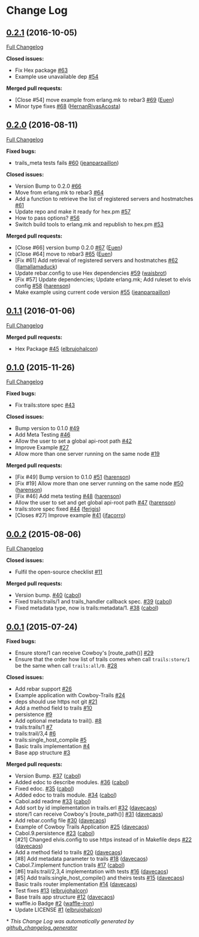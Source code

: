 # Change Log

## [0.2.1](https://github.com/inaka/cowboy-trails/tree/0.2.1) (2016-10-05)
[Full Changelog](https://github.com/inaka/cowboy-trails/compare/0.2.0...0.2.1)

**Closed issues:**

- Fix Hex package [\#63](https://github.com/inaka/cowboy-trails/issues/63)
- Example use unavailable dep [\#54](https://github.com/inaka/cowboy-trails/issues/54)

**Merged pull requests:**

- \[Close \#54\] move example from erlang.mk to rebar3 [\#69](https://github.com/inaka/cowboy-trails/pull/69) ([Euen](https://github.com/Euen))
- Minor type fixes [\#68](https://github.com/inaka/cowboy-trails/pull/68) ([HernanRivasAcosta](https://github.com/HernanRivasAcosta))

## [0.2.0](https://github.com/inaka/cowboy-trails/tree/0.2.0) (2016-08-11)
[Full Changelog](https://github.com/inaka/cowboy-trails/compare/0.1.1...0.2.0)

**Fixed bugs:**

- trails\_meta tests fails [\#60](https://github.com/inaka/cowboy-trails/pull/60) ([jeanparpaillon](https://github.com/jeanparpaillon))

**Closed issues:**

- Version Bump to 0.2.0 [\#66](https://github.com/inaka/cowboy-trails/issues/66)
- Move from erlang.mk to rebar3 [\#64](https://github.com/inaka/cowboy-trails/issues/64)
- Add a function to retrieve the list of registered servers and hostmatches [\#61](https://github.com/inaka/cowboy-trails/issues/61)
- Update repo and make it ready for hex.pm [\#57](https://github.com/inaka/cowboy-trails/issues/57)
- How to pass options? [\#56](https://github.com/inaka/cowboy-trails/issues/56)
- Switch build tools to erlang.mk and republish to hex.pm [\#53](https://github.com/inaka/cowboy-trails/issues/53)

**Merged pull requests:**

- \[Close \#66\] version bump 0.2.0 [\#67](https://github.com/inaka/cowboy-trails/pull/67) ([Euen](https://github.com/Euen))
- \[Close \#64\] move to rebar3 [\#65](https://github.com/inaka/cowboy-trails/pull/65) ([Euen](https://github.com/Euen))
- \[Fix \#61\] Add retrieval of registered servers and hostmatches [\#62](https://github.com/inaka/cowboy-trails/pull/62) ([llamallamaduck](https://github.com/llamallamaduck))
- Update rebar.config to use Hex dependencies [\#59](https://github.com/inaka/cowboy-trails/pull/59) ([waisbrot](https://github.com/waisbrot))
- \[Fix \#57\] Update dependencies; Update erlang.mk; Add ruleset to elvis config [\#58](https://github.com/inaka/cowboy-trails/pull/58) ([harenson](https://github.com/harenson))
- Make example using current code version [\#55](https://github.com/inaka/cowboy-trails/pull/55) ([jeanparpaillon](https://github.com/jeanparpaillon))

## [0.1.1](https://github.com/inaka/cowboy-trails/tree/0.1.1) (2016-01-06)
[Full Changelog](https://github.com/inaka/cowboy-trails/compare/0.1.0...0.1.1)

**Merged pull requests:**

- Hex Package [\#45](https://github.com/inaka/cowboy-trails/pull/45) ([elbrujohalcon](https://github.com/elbrujohalcon))

## [0.1.0](https://github.com/inaka/cowboy-trails/tree/0.1.0) (2015-11-26)
[Full Changelog](https://github.com/inaka/cowboy-trails/compare/0.0.2...0.1.0)

**Fixed bugs:**

- Fix trails:store spec [\#43](https://github.com/inaka/cowboy-trails/issues/43)

**Closed issues:**

- Bump version to 0.1.0 [\#49](https://github.com/inaka/cowboy-trails/issues/49)
- Add Meta Testing [\#46](https://github.com/inaka/cowboy-trails/issues/46)
- Allow the user to set a global api-root path [\#42](https://github.com/inaka/cowboy-trails/issues/42)
- Improve Example [\#27](https://github.com/inaka/cowboy-trails/issues/27)
- Allow more than one server running on the same node [\#19](https://github.com/inaka/cowboy-trails/issues/19)

**Merged pull requests:**

- \[Fix \#49\] Bump version to 0.1.0 [\#51](https://github.com/inaka/cowboy-trails/pull/51) ([harenson](https://github.com/harenson))
- \[Fix \#19\] Allow more than one server running on the same node [\#50](https://github.com/inaka/cowboy-trails/pull/50) ([harenson](https://github.com/harenson))
- \[Fix \#46\] Add meta testing [\#48](https://github.com/inaka/cowboy-trails/pull/48) ([harenson](https://github.com/harenson))
- Allow the user to set and get global api-root path [\#47](https://github.com/inaka/cowboy-trails/pull/47) ([harenson](https://github.com/harenson))
- trails:store spec fixed [\#44](https://github.com/inaka/cowboy-trails/pull/44) ([ferigis](https://github.com/ferigis))
- \[Closes \#27\] Improve example [\#41](https://github.com/inaka/cowboy-trails/pull/41) ([jfacorro](https://github.com/jfacorro))

## [0.0.2](https://github.com/inaka/cowboy-trails/tree/0.0.2) (2015-08-06)
[Full Changelog](https://github.com/inaka/cowboy-trails/compare/0.0.1...0.0.2)

**Closed issues:**

- Fulfil the open-source checklist [\#11](https://github.com/inaka/cowboy-trails/issues/11)

**Merged pull requests:**

- Version bump. [\#40](https://github.com/inaka/cowboy-trails/pull/40) ([cabol](https://github.com/cabol))
- Fixed trails:trails/1 and trails\_handler callback spec. [\#39](https://github.com/inaka/cowboy-trails/pull/39) ([cabol](https://github.com/cabol))
- Fixed metadata type, now is trails:metadata/1. [\#38](https://github.com/inaka/cowboy-trails/pull/38) ([cabol](https://github.com/cabol))

## [0.0.1](https://github.com/inaka/cowboy-trails/tree/0.0.1) (2015-07-24)
**Fixed bugs:**

- Ensure store/1 can receive Cowboy's  \[route\_path\(\)\] [\#29](https://github.com/inaka/cowboy-trails/issues/29)
- Ensure that the order how list of trails comes when call `trails:store/1` be the same when call `trails:all/0`. [\#28](https://github.com/inaka/cowboy-trails/issues/28)

**Closed issues:**

- Add rebar support [\#26](https://github.com/inaka/cowboy-trails/issues/26)
- Example application with Cowboy-Trails [\#24](https://github.com/inaka/cowboy-trails/issues/24)
- deps should use https not git [\#21](https://github.com/inaka/cowboy-trails/issues/21)
- Add a method field to trails [\#10](https://github.com/inaka/cowboy-trails/issues/10)
- persistence [\#9](https://github.com/inaka/cowboy-trails/issues/9)
- Add optional metadata to trail\(\). [\#8](https://github.com/inaka/cowboy-trails/issues/8)
- trails:trails/1 [\#7](https://github.com/inaka/cowboy-trails/issues/7)
- trails:trail/3,4 [\#6](https://github.com/inaka/cowboy-trails/issues/6)
- trails:single\_host\_compile [\#5](https://github.com/inaka/cowboy-trails/issues/5)
- Basic trails implementation [\#4](https://github.com/inaka/cowboy-trails/issues/4)
- Base app structure [\#3](https://github.com/inaka/cowboy-trails/issues/3)

**Merged pull requests:**

- Version Bump. [\#37](https://github.com/inaka/cowboy-trails/pull/37) ([cabol](https://github.com/cabol))
- Added edoc to describe modules. [\#36](https://github.com/inaka/cowboy-trails/pull/36) ([cabol](https://github.com/cabol))
- Fixed edoc. [\#35](https://github.com/inaka/cowboy-trails/pull/35) ([cabol](https://github.com/cabol))
- Added edoc to trails module. [\#34](https://github.com/inaka/cowboy-trails/pull/34) ([cabol](https://github.com/cabol))
- Cabol.add readme [\#33](https://github.com/inaka/cowboy-trails/pull/33) ([cabol](https://github.com/cabol))
- Add sort by id implementation in trails.erl [\#32](https://github.com/inaka/cowboy-trails/pull/32) ([davecaos](https://github.com/davecaos))
-  store/1 can receive Cowboy's \[route\_path\(\)\]  [\#31](https://github.com/inaka/cowboy-trails/pull/31) ([davecaos](https://github.com/davecaos))
- Add rebar.config file [\#30](https://github.com/inaka/cowboy-trails/pull/30) ([davecaos](https://github.com/davecaos))
- Example of Cowboy Trails Application [\#25](https://github.com/inaka/cowboy-trails/pull/25) ([davecaos](https://github.com/davecaos))
- Cabol.9.persistence [\#23](https://github.com/inaka/cowboy-trails/pull/23) ([cabol](https://github.com/cabol))
- \[\#21\] Changed elvis.config to use https instead of  in Makefile deps [\#22](https://github.com/inaka/cowboy-trails/pull/22) ([davecaos](https://github.com/davecaos))
- Add a method field to trails [\#20](https://github.com/inaka/cowboy-trails/pull/20) ([davecaos](https://github.com/davecaos))
- \[\#8\] Add metadata parameter to trails [\#18](https://github.com/inaka/cowboy-trails/pull/18) ([davecaos](https://github.com/davecaos))
- Cabol.7.implement function trails [\#17](https://github.com/inaka/cowboy-trails/pull/17) ([cabol](https://github.com/cabol))
- \[\#6\] trails:trail/2,3,4 implementation with tests [\#16](https://github.com/inaka/cowboy-trails/pull/16) ([davecaos](https://github.com/davecaos))
- \[\#5\] Add trails:single\_host\_compile\(\) and theirs tests [\#15](https://github.com/inaka/cowboy-trails/pull/15) ([davecaos](https://github.com/davecaos))
- Basic trails router implementation [\#14](https://github.com/inaka/cowboy-trails/pull/14) ([davecaos](https://github.com/davecaos))
- Test fixes [\#13](https://github.com/inaka/cowboy-trails/pull/13) ([elbrujohalcon](https://github.com/elbrujohalcon))
- Base trails app structure [\#12](https://github.com/inaka/cowboy-trails/pull/12) ([davecaos](https://github.com/davecaos))
- waffle.io Badge [\#2](https://github.com/inaka/cowboy-trails/pull/2) ([waffle-iron](https://github.com/waffle-iron))
- Update LICENSE [\#1](https://github.com/inaka/cowboy-trails/pull/1) ([elbrujohalcon](https://github.com/elbrujohalcon))



\* *This Change Log was automatically generated by [github_changelog_generator](https://github.com/skywinder/Github-Changelog-Generator)*